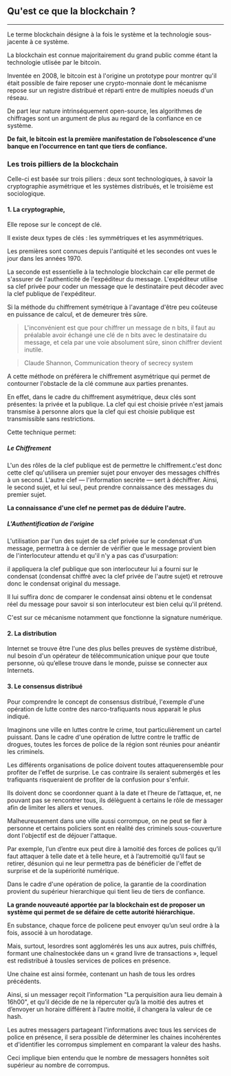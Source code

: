 ## Qu'est ce que la blockchain ?
---

Le terme blockchain désigne à la fois le système et la technologie sous-jacente à ce système.

La blockchain est connue majoritairement du grand public comme étant la technologie utlisée par le bitcoin.

Inventée en 2008, le bitcoin est à l'origine un prototype pour montrer qu'il était possible de faire reposer une crypto-monnaie dont le mécanisme repose sur un registre distribué et réparti entre de multiples noeuds d'un réseau.

De part leur nature intrinséquement open-source, les algorithmes de chiffrages sont un argument de plus au regard de la confiance en ce système.

**De fait, le bitcoin est la première manifestation de l’obsolescence d'une banque en l’occurrence en tant que tiers de confiance.**
 
### Les trois pilliers de la blockchain

Celle-ci est basée sur trois piliers : deux sont technologiques, à savoir la cryptographie asymétrique et les systèmes distribués, et le troisième est sociologique.

#### 1. La cryptographie,

Elle repose sur le concept de clé. 

Il existe deux types de clés :  les symmétriques et les asymmétriques. 

Les premières sont connues depuis l'antiquité et les secondes ont vues le jour dans les années 1970.

La seconde est essentielle à la technologie blockchain car elle permet de s'assurer 
de l'authenticité de l'expéditeur du message. L'expéditeur utilise sa clef privée pour coder un message que le destinataire peut décoder avec la clef publique de l'expéditeur.
 
Si la méthode du chiffrement symétrique à l'avantage d'être peu coûteuse en puissance de calcul, et de demeurer très sûre. 

> L'inconvénient est que pour chiffrer un message de n bits, il faut au préalable avoir échangé une clé de n bits avec le destinataire du message, et cela par une voie absolument sûre, sinon chiffrer devient inutile. 

> Claude Shannon, Communication theory of secrecy system

A cette méthode on préférera le chiffrement asymétrique qui permet de contourner l'obstacle de la clé commune aux parties prenantes.

En effet, dans le cadre du chiffrement asymétrique, deux clés sont présentes: 
la privée et la publique. La clef qui est choisie privée n'est jamais transmise à personne alors que la clef qui est choisie publique est transmissible sans restrictions.

Cette technique permet:

##### Le Chiffrement 
L'un des rôles de la clef publique est de permettre le chiffrement.c'est donc cette clef qu'utilisera un premier sujet pour envoyer des messages chiffrés à un second. L'autre clef — l'information secrète — sert à déchiffrer. Ainsi, le second sujet, et lui seul, peut prendre connaissance des messages du premier sujet. 

**La connaissance d'une clef ne permet pas de déduire l'autre.**

##### L'Authentification de l'origine

L'utilisation par l'un des sujet de sa clef privée sur le condensat d'un message, permettra à ce dernier de vérifier que le message provient bien de l'interlocuteur attendu et qu'il n'y a pas cas d'usurpation: 

il appliquera la clef publique que son interlocuteur lui a fourni sur le condensat (condensat chiffré avec la clef privée de l'autre sujet) et retrouve donc le condensat original du message.

Il lui suffira donc de comparer le condensat ainsi obtenu et le condensat réel du message pour savoir si son interlocuteur est bien celui qu'il prétend. 

C'est sur ce mécanisme notamment que fonctionne la signature numérique.

#### 2. La distribution

Internet se trouve être l'une des plus belles preuves de système distribué, nul besoin d'un opérateur de télécommunication unique pour que toute personne, où qu’ellese trouve dans le monde, puisse se connecter aux Internets.

#### 3. Le consensus distribué

Pour comprendre le concept de consensus distribué, l'exemple d'une opération de lutte contre des narco-trafiquants nous apparait le plus indiqué. 

Imaginons une ville en luttes contre le crime, tout particulièrement un cartel puissant. Dans le cadre d'une opération de luttre contre le traffic de drogues, toutes les forces de police de la région sont réunies pour anéantir les criminels.

Les différents organisations de police doivent toutes attaquerensemble pour profiter de l'effet de surprise. Le cas contraire ils seraient submergés et les trafiquants risqueraient de profiter de la confusion pour s'enfuir. 

Ils doivent donc se coordonner quant à la date et l’heure de l’attaque, et, ne pouvant pas se rencontrer tous, ils délèguent à certains le rôle de messager afin de limiter les allers et venues.

Malheureusement dans une ville aussi corrompue, on ne peut se fier à personne et certains policiers sont en réalité des criminels sous-couverture dont l'objectif est de déjouer l'attaque.

Par exemple, l’un d’entre eux peut dire à lamoitié des forces de polices qu’il faut attaquer à telle date et à telle heure, et à l’autremoitié qu’il faut se retirer, désunion qui ne leur permettra pas de bénéficier de l'effet de surprise et de la supériorité numérique.

Dans le cadre d'une opération de police, la garantie de la coordination provient du supérieur hierarchique qui tient lieu de tiers de confiance. 

**La grande nouveauté apportée par la blockchain est de proposer un système qui permet de se défaire de cette autorité hiérarchique.**

En substance, chaque force de policene peut envoyer qu’un seul ordre à la fois, associé à un horodatage. 

Mais, surtout, lesordres sont agglomérés les uns aux autres, puis chiffrés, formant une chaînestockée dans un « grand livre de transactions », lequel est redistribué à tousles services de polices en présence. 

Une chaine est ainsi formée, contenant un hash de tous les ordres précédents.

Ainsi, si un messager reçoit l’information "La perquisition aura lieu demain à 16h00", et qu’il décide de ne la répercuter qu’à la moitié des autres et d’envoyer un horaire différent à l’autre moitié, il changera la valeur de ce hash. 

Les autres messagers partageant l'informations avec tous les services de police en présence, il sera possible de déterminer les chaines incohérentes et d'identifier les corrompus simplement en comparant la valeur des hashs.

Ceci implique bien entendu que le nombre de messagers honnêtes soit supérieur au nombre de corrompus.

